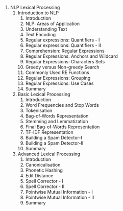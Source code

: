 1. NLP Lexical Processing
    1. Introduction to NLP
        1. Introduction
        2. NLP: Areas of Application
        3. Understanding Text
        4. Text Encoding
        5. Regular expressions: Quantifiers - I
        6. Regular expressions: Quantifiers - II
        7. Comprehension: Regular Expressions
        8. Regular Expressions: Anchors and Wildcard
        9. Regular Expressions: Characters Sets
        10. Greedy versus Non-greedy Search
        11. Commonly Used RE Functions
        12. Regular Expressions: Grouping
        13. Regular Expressions: Use Cases
        14. Summary
    2. Basic Lexical Processing
        1. Introduction
        2. Word Frequencies and Stop Words
        3. Tokenisation
        4. Bag-of-Words Representation
        5. Stemming and Lemmatization
        6. Final Bag-of-Words Representation
        7. TF-IDF Representation
        8. Building a Spam Detector-I
        9. Building a Spam Detector-II
        10. Summary
    3. Advanced Lexical Processing
        1. Introduction
        2. Canonicalisation
        3. Phonetic Hashing
        4. Edit Distance
        5. Spell Corrector - I
        6. Spell Corrector - II
        7. Pointwise Mutual Information - I
        8. Pointwise Mutual Information - II
        9. Summary
